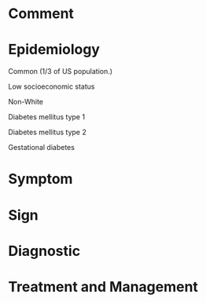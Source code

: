 # Comment

# Epidemiology

Common
(1/3 of US population.)

Low socioeconomic status

Non-White

Diabetes mellitus type 1

Diabetes mellitus type 2

Gestational diabetes

# Symptom

# Sign

# Diagnostic

# Treatment and Management
